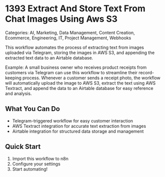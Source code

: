 # 1393 Extract And Store Text From Chat Images Using Aws S3

Categories: AI, Marketing, Data Management, Content Creation, Ecommerce, Engineering, IT, Project Management, Webhooks

This workflow automates the process of extracting text from images uploaded via Telegram, storing the images in AWS S3, and appending the extracted text data to an Airtable database.

Example: A small business owner who receives product receipts from customers via Telegram can use this workflow to streamline their record-keeping process. Whenever a customer sends a receipt photo, the workflow will automatically upload the image to AWS S3, extract the text using AWS Textract, and append the data to an Airtable database for easy reference and analysis.

## What You Can Do
- Telegram-triggered workflow for easy customer interaction
- AWS Textract integration for accurate text extraction from images
- Airtable integration for structured data storage and management

## Quick Start
1. Import this workflow to n8n
2. Configure your settings
3. Start automating!



